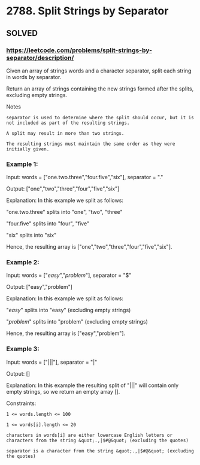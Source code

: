 # 2788. Split Strings by Separator

## SOLVED
### https://leetcode.com/problems/split-strings-by-separator/description/
Given an array of strings words and a character separator, split each string in words by separator.



Return an array of strings containing the new strings formed after the splits, excluding empty strings.



Notes





	separator is used to determine where the split should occur, but it is not included as part of the resulting strings.

	A split may result in more than two strings.

	The resulting strings must maintain the same order as they were initially given.







### Example 1:





Input: words = [&quot;one.two.three&quot;,&quot;four.five&quot;,&quot;six&quot;], separator = &quot;.&quot;


Output: [&quot;one&quot;,&quot;two&quot;,&quot;three&quot;,&quot;four&quot;,&quot;five&quot;,&quot;six&quot;]



Explanation: In this example we split as follows:



&quot;one.two.three&quot; splits into &quot;one&quot;, &quot;two&quot;, &quot;three&quot;

&quot;four.five&quot; splits into &quot;four&quot;, &quot;five&quot;

&quot;six&quot; splits into &quot;six&quot; 



Hence, the resulting array is [&quot;one&quot;,&quot;two&quot;,&quot;three&quot;,&quot;four&quot;,&quot;five&quot;,&quot;six&quot;].



### Example 2:





Input: words = [&quot;$easy$&quot;,&quot;$problem$&quot;], separator = &quot;$&quot;


Output: [&quot;easy&quot;,&quot;problem&quot;]



Explanation: In this example we split as follows: 



&quot;$easy$&quot; splits into &quot;easy&quot; (excluding empty strings)

&quot;$problem$&quot; splits into &quot;problem&quot; (excluding empty strings)



Hence, the resulting array is [&quot;easy&quot;,&quot;problem&quot;].





### Example 3:





Input: words = [&quot;|||&quot;], separator = &quot;|&quot;


Output: []



Explanation: In this example the resulting split of &quot;|||&quot; will contain only empty strings, so we return an empty array []. 





Constraints:





	1 <= words.length <= 100

	1 <= words[i].length <= 20

	characters in words[i] are either lowercase English letters or characters from the string &quot;.,|$#@&quot; (excluding the quotes)

	separator is a character from the string &quot;.,|$#@&quot; (excluding the quotes)



